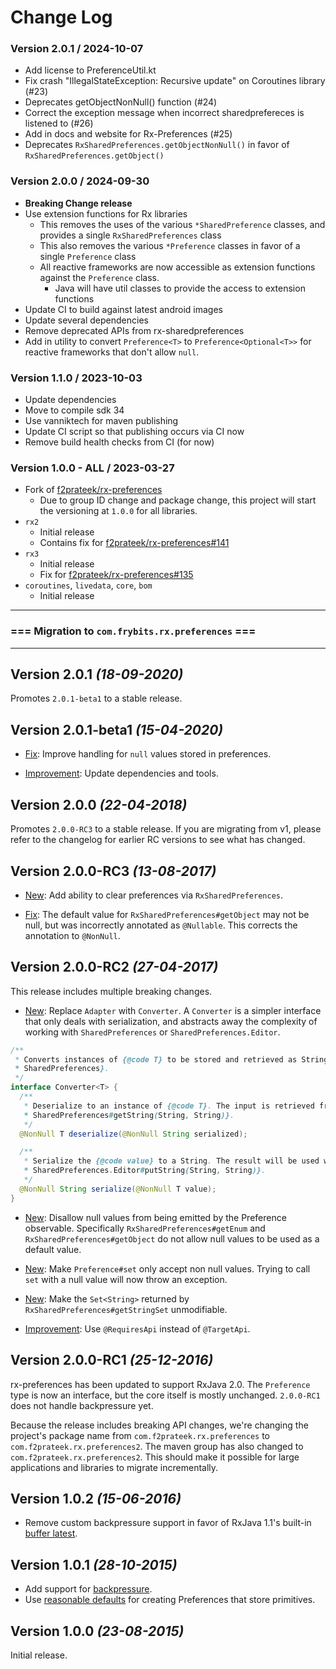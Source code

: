 # Change Log

### Version 2.0.1 / 2024-10-07
* Add license to PreferenceUtil.kt
* Fix crash "IllegalStateException: Recursive update" on Coroutines library (#23)
* Deprecates getObjectNonNull() function (#24)
* Correct the exception message when incorrect sharedprefereces is listened to (#26)
* Add in docs and website for Rx-Preferences (#25)
* Deprecates `RxSharedPreferences.getObjectNonNull()` in favor of `RxSharedPreferences.getObject()`

### Version 2.0.0 / 2024-09-30
* **Breaking Change release**
* Use extension functions for Rx libraries
  * This removes the uses of the various `*SharedPreference` classes, and provides a single `RxSharedPreferences` class
  * This also removes the various `*Preference` classes in favor of a single `Preference` class
  * All reactive frameworks are now accessible as extension functions against the `Preference` class.
    * Java will have util classes to provide the access to extension functions
* Update CI to build against latest android images
* Update several dependencies
* Remove deprecated APIs from rx-sharedpreferences
* Add in utility to convert `Preference<T>` to `Preference<Optional<T>>` for reactive frameworks that don't allow `null`.

### Version 1.1.0 / 2023-10-03
* Update dependencies
* Move to compile sdk 34
* Use vanniktech for maven publishing
* Update CI script so that publishing occurs via CI now
* Remove build health checks from CI (for now)

### Version 1.0.0 - ALL / 2023-03-27
* Fork of [f2prateek/rx-preferences](https://github.com/f2prateek/rx-preferences)
  * Due to group ID change and package change, this project will start the versioning at `1.0.0` for all libraries.
* `rx2`
  * Initial release
  * Contains fix for [f2prateek/rx-preferences#141](https://github.com/f2prateek/rx-preferences/issues/141)
* `rx3`
  * Initial release
  * Fix for [f2prateek/rx-preferences#135](https://github.com/f2prateek/rx-preferences/issues/135)
* `coroutines`, `livedata`, `core`, `bom`
  * Initial release

---
### **=== Migration to `com.frybits.rx.preferences`** ===
---

Version 2.0.1 *(18-09-2020)*
--------------------------------

Promotes `2.0.1-beta1` to a stable release.


Version 2.0.1-beta1 *(15-04-2020)*
--------------------------------

* [Fix](https://github.com/f2prateek/rx-preferences/pull/132): Improve handling for `null` values stored in preferences.

* [Improvement](https://github.com/f2prateek/rx-preferences/pull/124): Update dependencies and tools.


Version 2.0.0 *(22-04-2018)*
----------------------------

Promotes `2.0.0-RC3` to a stable release. If you are migrating from v1, please refer to the changelog for earlier RC versions to see what has changed.

Version 2.0.0-RC3 *(13-08-2017)*
--------------------------------

* [New](https://github.com/f2prateek/rx-preferences/pull/92): Add ability to clear preferences via `RxSharedPreferences`.

* [Fix](https://github.com/f2prateek/rx-preferences/pull/98): The default value for `RxSharedPreferences#getObject` may not be null, but was incorrectly annotated as `@Nullable`. This corrects the annotation to `@NonNull`.


Version 2.0.0-RC2 *(27-04-2017)*
--------------------------------

This release includes multiple breaking changes.

* [New](https://github.com/f2prateek/rx-preferences/pull/75): Replace `Adapter` with `Converter`. A `Converter` is a simpler interface that only deals with serialization, and abstracts away the complexity of working with `SharedPreferences` or `SharedPreferences.Editor`.

```java
/**
 * Converts instances of {@code T} to be stored and retrieved as Strings in {@link
 * SharedPreferences}.
 */
interface Converter<T> {
  /**
   * Deserialize to an instance of {@code T}. The input is retrieved from {@link
   * SharedPreferences#getString(String, String)}.
   */
  @NonNull T deserialize(@NonNull String serialized);

  /**
   * Serialize the {@code value} to a String. The result will be used with {@link
   * SharedPreferences.Editor#putString(String, String)}.
   */
  @NonNull String serialize(@NonNull T value);
}
```

 * [New](https://github.com/f2prateek/rx-preferences/commit/0424808557c308108b0af7fcd046a7d047fde486): Disallow null values from being emitted by the Preference observable. Specifically `RxSharedPreferences#getEnum` and `RxSharedPreferences#getObject` do not allow null values to be used as a default value.

 * [New](https://github.com/f2prateek/rx-preferences/pull/85): Make `Preference#set` only accept non null values. Trying to call `set` with a null value will now throw an exception.

 * [New](https://github.com/f2prateek/rx-preferences/pull/65): Make the `Set<String>` returned by `RxSharedPreferences#getStringSet` unmodifiable.

 * [Improvement](https://github.com/f2prateek/rx-preferences/pull/68): Use `@RequiresApi` instead of `@TargetApi`.


Version 2.0.0-RC1 *(25-12-2016)*
--------------------------------

rx-preferences has been updated to support RxJava 2.0. The `Preference` type is now an interface, but the core itself is mostly unchanged. `2.0.0-RC1` does not handle backpressure yet.

Because the release includes breaking API changes, we're changing the project's package name from `com.f2prateek.rx.preferences` to `com.f2prateek.rx.preferences2`. The maven group has also changed to `com.f2prateek.rx.preferences2`. This should make it possible for large applications and libraries to migrate incrementally.

Version 1.0.2 *(15-06-2016)*
----------------------------

 * Remove custom backpressure support in favor of RxJava 1.1's built-in [buffer latest](https://github.com/f2prateek/rx-preferences/pull/39).


Version 1.0.1 *(28-10-2015)*
----------------------------

 * Add support for [backpressure](https://github.com/f2prateek/rx-preferences/pull/27).
 * Use [reasonable defaults](https://github.com/f2prateek/rx-preferences/pull/29) for creating Preferences that store primitives.


Version 1.0.0 *(23-08-2015)*
----------------------------

Initial release.
